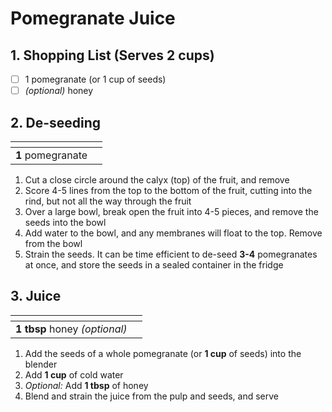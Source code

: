 # Pomegranate Juice

## 1. Shopping List (Serves 2 cups)
- [ ] 1 pomegranate (or 1 cup of seeds)
- [ ] *(optional)* honey

## 2. De-seeding
|<!-- -->|<!-- -->|
|---|---|
| **1** pomegranate | |

1. Cut a close circle around the calyx (top) of the fruit, and remove
2. Score 4-5 lines from the top to the bottom of the fruit, cutting into the rind, but not all the way through the fruit
3. Over a large bowl, break open the fruit into 4-5 pieces, and remove the seeds into the bowl
4. Add water to the bowl, and any membranes will float to the top. Remove from the bowl
5. Strain the seeds. It can be time efficient to de-seed **3-4** pomegranates at once, and store the seeds in a sealed container in the fridge

## 3. Juice
|<!-- -->|<!-- -->|
|---|---|
| **1 tbsp** honey *(optional)* | |

1. Add the seeds of a whole pomegranate (or **1 cup** of seeds) into the blender
2. Add **1 cup** of cold water
3. *Optional:* Add **1 tbsp** of honey
4. Blend and strain the juice from the pulp and seeds, and serve
